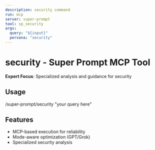 ```yaml
---
description: security command
run: mcp
server: super-prompt
tool: sp_security
args:
  query: "${input}"
  persona: "security"
---
```


# **security - Super Prompt MCP Tool**

**Expert Focus**: Specialized analysis and guidance for security

## Usage
/super-prompt/security "your query here"

## Features
- MCP-based execution for reliability
- Mode-aware optimization (GPT/Grok)
- Specialized security analysis
